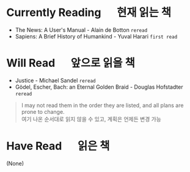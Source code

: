 # Currently Reading &emsp; 현재 읽는 책

- The News: A User's Manual - Alain de Botton `reread`
- Sapiens: A Brief History of Humankind - Yuval Harari `first read`

# Will Read &emsp; 앞으로 읽을 책

- Justice - Michael Sandel `reread`
- Gödel, Escher, Bach: an Eternal Golden Braid - Douglas Hofstadter `reread`

> I may not read them in the order they are listed, and all plans are prone to change. <br> 여기 나온 순서대로 읽지 않을 수 있고, 계획은 언제든 변경 가능

# Have Read &emsp; 읽은 책

(None)
